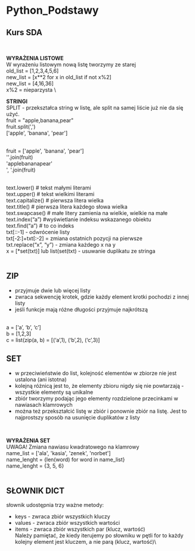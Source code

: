# Python_Podstawy
## Kurs SDA
<br>

<b>WYRAŻENIA LISTOWE \
</b>W wyrażeniu listowym nową listę tworzymy ze starej\
old_list = [1,2,3,4,5,6]\
new_list = [x**2 for x in old_list if not x%2]\
new_list = [4,16,36]\
x%2 = nieparzysta \

<b>STRINGI\
</b>SPLIT - przekształca string w listę, ale split na samej liście już nie da się użyć.\
fruit = "apple,banana,pear"\
fruit.split(',')\
['apple', 'banana', 'pear']\
<br>

fruit = ['apple', 'banana', 'pear']\
''.join(fruit)\
'applebananapear'\
', '.join(fruit)\
<br>

text.lower()  # tekst małymi literami\
text.upper()  # tekst wielkimi literami\
text.capitalize()  # pierwsza litera wielka\
text.title()  # pierwsza litera każdego słowa wielka\
text.swapcase()  # małe litery zamienia na wielkie, wielkie na małe\
text.index(“a”) #wyświetlanie indeksu wskazanego obiektu\
text.find(“a”) # to co indeks\
txt[::-1] - odwrócenie listy\
txt[-2:]+txt[:-2] = zmiana ostatnich pozycji na pierwsze\
txt.replace(“x”, “y”) - zmiana każdego x na y\
x = [*set(txt)] lub list(set(txt) - usuwanie duplikatu ze stringa\
<br>
## ZIP

<ul>

<li>przyjmuje dwie lub więcej listy </li>
<li>zwraca sekwencję krotek, gdzie każdy element krotki pochodzi z innej listy</li>
<li>jeśli funkcje mają różne długości przyjmuje najkrótszą</li>
<br>
</ul>

a = [‘a’, ‘b’, ‘c’] \
b = [1,2,3] \
c = list(zip(a, b) = [(‘a’,1), (‘b’,2), (‘c’,3)]
<br>
## SET
<ul>
<li>w przeciwieństwie do list, kolejność elementów w zbiorze nie jest ustalona (ani istotna)</li>
<li>kolejną różnicą jest to, że elementy zbioru nigdy się nie powtarzają - wszystkie elementy są
  unikalne</li>
<li>zbiór tworzymy podając jego elementy rozdzielone przecinkami w nawiasach klamrowych</li>
<li>można też przekształcić listę w zbiór i ponownie zbiór na listę. Jest to najprostszy sposób na
  usunięcie duplikatów z listy</li>
</ul>
 <br>
  
<b> WYRAŻENIA SET \
</b>UWAGA! Zmiana nawiasu kwadratowego na klamrowy\
name_list = ['ala', 'kasia', 'zenek', 'norbet']\
name_lenght = {len(word) for word in name_list}\
name_lenght = {3, 5, 6}\
<br>
## SŁOWNIK DICT
słownik udostępnia trzy ważne metody:
- keys - zwraca zbiór wszystkich kluczy
- values - zwraca zbiór wszystkich wartości
- items - zwraca zbiór wszystkich par (klucz,
wartość)\
Należy pamiętać, że kiedy iterujemy po słowniku w pętli for to każdy kolejny element jest kluczem, a nie parą (klucz, wartość)\



